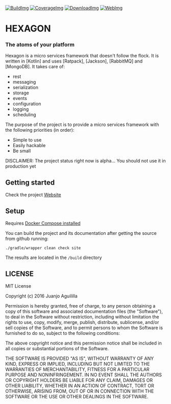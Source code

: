 [![BuildImg]][Build] [![CoverageImg]][Coverage]
[![DownloadImg]][Download] <!--[![KanbanImg]][Kanban]-->
[![WebImg]][Web]

[BuildImg]: https://travis-ci.org/jamming/hexagon.svg?branch=master
[Build]: https://travis-ci.org/jamming/hexagon

[CoverageImg]: https://codecov.io/github/jamming/hexagon/coverage.svg?branch=master
[Coverage]: https://codecov.io/github/jamming/hexagon?branch=master

[DownloadImg]: https://img.shields.io/bintray/v/jamming/maven/Hexagon.svg
[Download]: https://bintray.com/jamming/maven/Hexagon/_latestVersion

[KanbanImg]: https://img.shields.io/badge/kanban-huboard-blue.svg
[Kanban]: https://huboard.com/jamming/hexagon

[WebImg]: https://img.shields.io/badge/web-there4.co%2Fhexagon-blue.svg
[Web]: http://there4.co/hexagon


HEXAGON
=======
### The atoms of your platform

Hexagon is a micro services framework that doesn't follow the flock. It is written in [Kotlin] and
uses [Ratpack], [Jackson], [RabbitMQ] and [MongoDB]. It takes care of:

* rest
* messaging
* serialization
* storage
* events
* configuration
* logging
* scheduling

The purpose of the project is to provide a micro services framework with the following priorities
(in order):

* Simple to use
* Easily hackable
* Be small

DISCLAIMER: The project status right now is alpha... You should not use it in production yet

## Getting started

Check the project [Website](http://there4.co/hexagon)

## Setup

Requires [Docker Compose installed](https://docs.docker.com/compose/install)

You can build the project and its documentation after getting the source from github running:

    ./gradle/wrapper clean check site

The results are located in the `/build` directory


LICENSE
-------

MIT License

Copyright (c) 2016 Juanjo Aguililla

Permission is hereby granted, free of charge, to any person obtaining a copy
of this software and associated documentation files (the "Software"), to deal
in the Software without restriction, including without limitation the rights
to use, copy, modify, merge, publish, distribute, sublicense, and/or sell
copies of the Software, and to permit persons to whom the Software is
furnished to do so, subject to the following conditions:

The above copyright notice and this permission notice shall be included in all
copies or substantial portions of the Software.

THE SOFTWARE IS PROVIDED "AS IS", WITHOUT WARRANTY OF ANY KIND, EXPRESS OR
IMPLIED, INCLUDING BUT NOT LIMITED TO THE WARRANTIES OF MERCHANTABILITY,
FITNESS FOR A PARTICULAR PURPOSE AND NONINFRINGEMENT. IN NO EVENT SHALL THE
AUTHORS OR COPYRIGHT HOLDERS BE LIABLE FOR ANY CLAIM, DAMAGES OR OTHER
LIABILITY, WHETHER IN AN ACTION OF CONTRACT, TORT OR OTHERWISE, ARISING FROM,
OUT OF OR IN CONNECTION WITH THE SOFTWARE OR THE USE OR OTHER DEALINGS IN THE
SOFTWARE.
